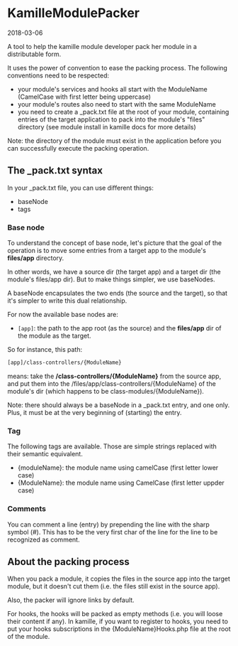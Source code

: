 KamilleModulePacker
==========================
2018-03-06


A tool to help the kamille module developer pack her module in a distributable form.





It uses the power of convention to ease the packing process.
The following conventions need to be respected:

- your module's services and hooks all start with the ModuleName (CamelCase with first letter being uppercase)
- your module's routes also need to start with the same ModuleName
- you need to create a _pack.txt file at the root of your module, containing entries of the target application
    to pack into the module's "files" directory (see module install in kamille docs for more details)




Note: the directory of the module must exist in the application before you can successfully execute the packing operation.





The _pack.txt syntax
-------------------    
In your _pack.txt file, you can use different things:


- baseNode
- tags


### Base node

To understand the concept of base node, let's picture that the goal of the operation is 
to move some entries from a target app to the module's **files/app** directory.

In other words, we have a source dir (the target app) and a target dir (the module's files/app dir).
But to make things simpler, we use baseNodes.

A baseNode encapsulates the two ends (the source and the target), so that it's simpler 
to write this dual relationship.

For now the available base nodes are:


- `[app]`: the path to the app root (as the source) and the **files/app** dir of the module as the target.


So for instance, this path:

```txt
[app]/class-controllers/{ModuleName}
```

means: take the **/class-controllers/{ModuleName}** from the source app, and put them into the
/files/app/class-controllers/{ModuleName} of the module's dir (which happens to be class-modules/{ModuleName}). 



Note: there should always be a baseNode in a _pack.txt entry, and one only.
Plus, it must be at the very beginning of (starting) the entry. 



### Tag
   
The following tags are available.
Those are simple strings replaced with their semantic equivalent.


- {moduleName}: the module name using camelCase (first letter lower case)
- {ModuleName}: the module name using CamelCase (first letter uppder case)
  


### Comments

You can comment a line (entry) by prepending the line with the sharp symbol (#).
This has to be the very first char of the line for the line to be recognized as comment.
    
    
    
About the packing process
------------------

When you pack a module, it copies the files in the source app into the target module, 
but it doesn't cut them (i.e. the files still exist in the source app).


Also, the packer will ignore links by default. 


For hooks, the hooks will be packed as empty methods (i.e. you will loose their content if any).
In kamille, if you want to register to hooks, you need to put your hooks subscriptions in the {ModuleName}Hooks.php file
at the root of the module.

    




